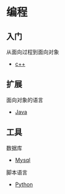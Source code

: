 # 编程
## 入门
从面向过程到面向对象

- [c++](https://github.com/Mecoly/CPP)
## 扩展
面向对象的语言

- [Java](https://github.com/Mecoly/Java)

## 工具
数据库

- [Mysql](https://github.com/Mecoly/Mysql)

脚本语言

- [Python](https://github.com/Mecoly/Python)

